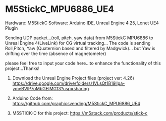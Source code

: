 # M5StickC_MPU6886_UE4

Hardware: M5StickC
Software: Arduino IDE, Unreal Engine 4.25, Lonet UE4 Plugin

Sending UDP packet...(roll, pitch, yaw data) from M5StickC MPU6886 to Unreal Engine 4(LiveLink) for CG virtual tracking... 
The code is sending Roll,Pitch, Yaw (Quaternion based and filtered by Madgwick)... but Yaw is drifting over the time (absence of magnetometer)

please feel free to input your code here...to enhance the functionality of this project...Thanks!

1. Download the Unreal Engine Project files (project ver: 4.26)
https://drive.google.com/drive/folders/1VLsQt1B19Ilpa-ymeBVlP7oMbGEIMG13?usp=sharing

2. Arduino Code from:
https://github.com/graphicsvending/M5StickC_MPU6886_UE4

3. M5STICK-C for this project:
https://m5stack.com/products/stick-c
